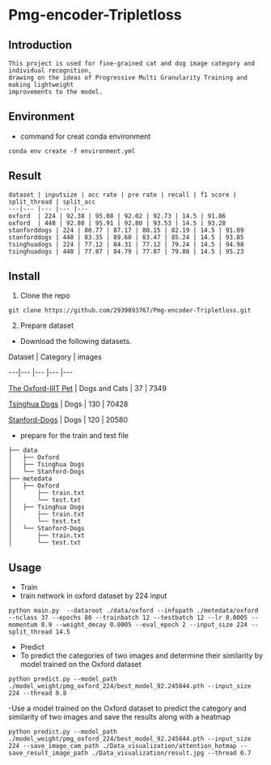 # Pmg-encoder-Tripletloss

## Introduction
```
This project is used for fine-grained cat and dog image category and individual recognition, 
drawing on the ideas of Progressive Multi Granularity Training and making lightweight 
improvements to the model.
```

## Environment

- command for creat conda environment 

```
conda env create -f environment.yml
```
## Result

```
dataset | inputsize | acc rate | pre rate | recall | f1 score | split_thread | split_acc
---|--- |--- |--- |---
oxford  | 224 | 92.38 | 95.08 | 92.02 | 92.73 | 14.5 | 91.86
oxford  | 448 | 92.80 | 95.91 | 92.80 | 93.53 | 14.5 | 93.28
stanforddogs | 224 | 80.77 | 87.17 | 80.15 | 82.19 | 14.5 | 91.09
stanforddogs | 448 | 83.35 | 89.60 | 83.47 | 85.24 | 14.5 | 93.85
tsinghuadogs | 224 | 77.12 | 84.31 | 77.12 | 79.24 | 14.5 | 94.98
tsinghuadogs | 448 | 77.87 | 84.79 | 77.87 | 79.88 | 14.5 | 95.23
```

## Install
1. Clone the repo

```
git clone https://github.com/2939093767/Pmg-encoder-Tripletloss.git
```

2. Prepare dataset

- Download the following datasets. 

Dataset | Category | images

---|--- |--- |--- |---

[The Oxford-IIIT Pet](https://thor.robots.ox.ac.uk/~vgg/data/pets/images.tar.gz) | Dogs and Cats | 37 | 7349

[Tsinghua Dogs](https://cloud.tsinghua.edu.cn/f/80013ef29c5f42728fc8/?dl=1) | Dogs | 130 | 70428

[Stanford-Dogs](http://vision.stanford.edu/aditya86/ImageNetDogs/images.tar) | Dogs | 120 | 20580

- prepare for the train and test file
```
├── data
│   ├── Oxford
│   ├── Tsinghua Dogs
│   └── Stanford-Dogs
├── metedata
│   ├── Oxford
│       ├── train.txt
│       └── test.txt
│   ├── Tsinghua Dogs
│       ├── train.txt
│       └── test.txt
│   └── Stanford-Dogs
│       ├── train.txt
│       └── test.txt

```

## Usage

- Train
- train network in oxford dataset by 224 input 

```
python main.py  --dataroot ./data/oxford --infopath ./metedata/oxford --nclass 37 --epochs 80 --trainbatch 12 --testbatch 12 --lr 0.0005 --momentum 0.9 --weight_decay 0.0005 --eval_epoch 2 --input_size 224 --split_thread 14.5
```


- Predict
- To predict the categories of two images and determine their similarity by model trained on the Oxford dataset

```
python predict.py --model_path ./model_weight/pmg_oxford_224/best_model_92.245844.pth --input_size 224 --thread 0.8
```

-Use a model trained on the Oxford dataset to predict the category and similarity of two images and save the results along with a heatmap

```
python predict.py --model_path ./model_weight/pmg_oxford_224/best_model_92.245844.pth --input_size 224 --save_image_cam_path ./Data_visualization/attention_hotmap --save_result_image_path ./Data_visualization/result.jpg --thread 0.7

```
